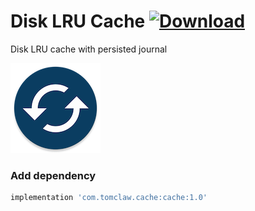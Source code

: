# Disk LRU Cache [![Download](https://api.bintray.com/packages/solkin/disk-lru-cache/disk-lru-cache/images/download.svg)](https://bintray.com/solkin/disk-lru-cache/disk-lru-cache/_latestVersion)

Disk LRU cache with persisted journal

![Cache icon](/cache_icon.png)

### Add dependency
```groovy
implementation 'com.tomclaw.cache:cache:1.0'
```
